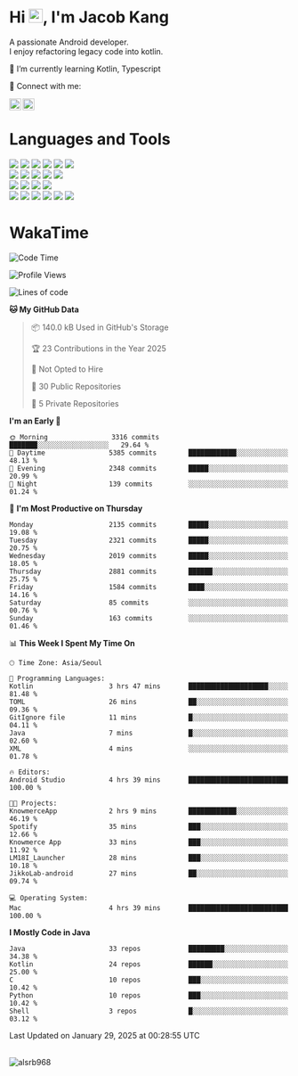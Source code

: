 # Hi <img src="https://media.giphy.com/media/hvRJCLFzcasrR4ia7z/giphy.gif" width="25px">, I'm Jacob Kang
A passionate Android developer.
</br>
I enjoy refactoring legacy code into kotlin.

🌱 I’m currently learning Kotlin, Typescript

🤝 Connect with me:

<a href="https://www.linkedin.com/in/minkyu-kang-b7477b1b2/"><img align="left" src="https://raw.githubusercontent.com/yushi1007/yushi1007/main/images/linkedin.svg" alt="Minkyu Kang | LinkedIn" width="21px"/></a>
<a href="https://www.instagram.com/_jacob_kang/"><img align="left" src="https://raw.githubusercontent.com/yushi1007/yushi1007/main/images/instagram.svg" alt="Jacob Kang | Instagram" width="21px"/></a>

</br>

# Languages and Tools

<div align="left">
<img src="https://img.shields.io/badge/java-007396?logo=java&logoColor=white"/>
<img src="https://img.shields.io/badge/kotlin-7F52FF?logo=kotlin&logoColor=white"/>
<img src="https://img.shields.io/badge/python-3776AB?logo=python&logoColor=white"/>
<img src="https://img.shields.io/badge/bash shell-4EAA25?logo=gnubash&logoColor=white"/>
<img src="https://img.shields.io/badge/c-A8B9CC?logo=c&logoColor=white"/>
<img src="https://img.shields.io/badge/c++-00599C?logo=c%2b%2b&logoColor=white"/>
</div>
<div align="left">
<img src="https://img.shields.io/badge/git-F05032?logo=git&logoColor=white"/>
<img src="https://img.shields.io/badge/github-181717?logo=github&logoColor=white"/>
<img src="https://img.shields.io/badge/mysql-4479A1?logo=mysql&logoColor=white"/>
<img src="https://img.shields.io/badge/sqlite-003B57?logo=sqlite&logoColor=white"/>
<img src="https://img.shields.io/badge/amazon AWS-232F3E?logo=amazonaws&logoColor=white"/>
</div>
<div align="left">
<img src="https://img.shields.io/badge/android-3DDC84?logo=android&logoColor=white"/>
<img src="https://img.shields.io/badge/linux-FCC624?logo=linux&logoColor=white"/>
<img src="https://img.shields.io/badge/flask-000000?logo=flask&logoColor=white"/>
<img src="https://img.shields.io/badge/arduino-00979D?logo=arduino&logoColor=white"/>
</div>
<div align="left">
<img src="https://img.shields.io/badge/slack-4A154B?logo=slack&logoColor=white"/>
<img src="https://img.shields.io/badge/notion-000000?logo=notion&logoColor=white"/>
<img src="https://img.shields.io/badge/jira-0052CC?logo=jira&logoColor=white"/>
<img src="https://img.shields.io/badge/postman-FF6C37?logo=postman&logoColor=white"/>
<img src="https://img.shields.io/badge/intellij-000000?logo=intellijidea&logoColor=white"/>
<img src="https://img.shields.io/badge/pycharm-000000?logo=pycharm&logoColor=white"/>
</div>

# WakaTime

<!--START_SECTION:waka-->
![Code Time](http://img.shields.io/badge/Code%20Time-4%2C612%20hrs%2059%20mins-blue)

![Profile Views](http://img.shields.io/badge/Profile%20Views-0-blue)

![Lines of code](https://img.shields.io/badge/From%20Hello%20World%20I%27ve%20Written-5.3%20million%20lines%20of%20code-blue)

**🐱 My GitHub Data** 

> 📦 140.0 kB Used in GitHub's Storage 
 > 
> 🏆 23 Contributions in the Year 2025
 > 
> 🚫 Not Opted to Hire
 > 
> 📜 30 Public Repositories 
 > 
> 🔑 5 Private Repositories 
 > 
**I'm an Early 🐤** 

```text
🌞 Morning                3316 commits        ███████░░░░░░░░░░░░░░░░░░   29.64 % 
🌆 Daytime                5385 commits        ████████████░░░░░░░░░░░░░   48.13 % 
🌃 Evening                2348 commits        █████░░░░░░░░░░░░░░░░░░░░   20.99 % 
🌙 Night                  139 commits         ░░░░░░░░░░░░░░░░░░░░░░░░░   01.24 % 
```
📅 **I'm Most Productive on Thursday** 

```text
Monday                   2135 commits        █████░░░░░░░░░░░░░░░░░░░░   19.08 % 
Tuesday                  2321 commits        █████░░░░░░░░░░░░░░░░░░░░   20.75 % 
Wednesday                2019 commits        █████░░░░░░░░░░░░░░░░░░░░   18.05 % 
Thursday                 2881 commits        ██████░░░░░░░░░░░░░░░░░░░   25.75 % 
Friday                   1584 commits        ████░░░░░░░░░░░░░░░░░░░░░   14.16 % 
Saturday                 85 commits          ░░░░░░░░░░░░░░░░░░░░░░░░░   00.76 % 
Sunday                   163 commits         ░░░░░░░░░░░░░░░░░░░░░░░░░   01.46 % 
```


📊 **This Week I Spent My Time On** 

```text
🕑︎ Time Zone: Asia/Seoul

💬 Programming Languages: 
Kotlin                   3 hrs 47 mins       ████████████████████░░░░░   81.48 % 
TOML                     26 mins             ██░░░░░░░░░░░░░░░░░░░░░░░   09.36 % 
GitIgnore file           11 mins             █░░░░░░░░░░░░░░░░░░░░░░░░   04.11 % 
Java                     7 mins              █░░░░░░░░░░░░░░░░░░░░░░░░   02.60 % 
XML                      4 mins              ░░░░░░░░░░░░░░░░░░░░░░░░░   01.78 % 

🔥 Editors: 
Android Studio           4 hrs 39 mins       █████████████████████████   100.00 % 

🐱‍💻 Projects: 
KnowmerceApp             2 hrs 9 mins        ████████████░░░░░░░░░░░░░   46.19 % 
Spotify                  35 mins             ███░░░░░░░░░░░░░░░░░░░░░░   12.66 % 
Knowmerce App            33 mins             ███░░░░░░░░░░░░░░░░░░░░░░   11.92 % 
LM18I_Launcher           28 mins             ███░░░░░░░░░░░░░░░░░░░░░░   10.18 % 
JikkoLab-android         27 mins             ██░░░░░░░░░░░░░░░░░░░░░░░   09.74 % 

💻 Operating System: 
Mac                      4 hrs 39 mins       █████████████████████████   100.00 % 
```

**I Mostly Code in Java** 

```text
Java                     33 repos            █████████░░░░░░░░░░░░░░░░   34.38 % 
Kotlin                   24 repos            ██████░░░░░░░░░░░░░░░░░░░   25.00 % 
C                        10 repos            ███░░░░░░░░░░░░░░░░░░░░░░   10.42 % 
Python                   10 repos            ███░░░░░░░░░░░░░░░░░░░░░░   10.42 % 
Shell                    3 repos             █░░░░░░░░░░░░░░░░░░░░░░░░   03.12 % 
```




 Last Updated on January 29, 2025 at 00:28:55 UTC
<!--END_SECTION:waka-->

</br>

<div align="left">
<img align="left" src="https://github-readme-stats.vercel.app/api/top-langs?username=alsrb968&show_icons=true&locale=en&layout=compact&theme=dark" alt="alsrb968" />
</div>
